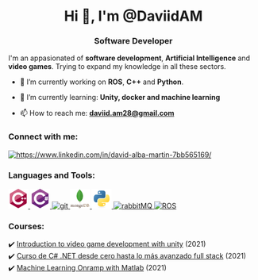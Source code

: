 <h1 align="center">Hi 👋, I'm @DaviidAM</h1>
<h3 align="center">Software Developer</h3>

I'm an appasionated of **software development**, **Artificial Intelligence** and **video games**. Trying to expand my knowledge in all these sectors.

- 🔭 I’m currently working on **ROS**, **C++** and **Python**.

- 🌱 I’m currently learning: **Unity, docker and machine learning**

- 📫 How to reach me: **daviid.am28@gmail.com**

<h3 align="left">Connect with me:</h3>
<p align="left">
<a href="https://www.linkedin.com/in/david-alba-martin-7bb565169/" target="blank"><img align="center" src="https://raw.githubusercontent.com/rahuldkjain/github-profile-readme-generator/master/src/images/icons/Social/linked-in-alt.svg" alt="https://www.linkedin.com/in/david-alba-martin-7bb565169/" height="30" width="40" /></a>
</p>

<h3 align="left">Languages and Tools:</h3>
<p align="left"> <a href="https://www.w3schools.com/cpp/" target="_blank" rel="noreferrer"> <img src="https://raw.githubusercontent.com/devicons/devicon/master/icons/cplusplus/cplusplus-original.svg" alt="cplusplus" width="40" height="40"/> </a> <a href="https://www.w3schools.com/cs/" target="_blank" rel="noreferrer"> <img src="https://raw.githubusercontent.com/devicons/devicon/master/icons/csharp/csharp-original.svg" alt="csharp" width="40" height="40"/> </a> <a href="https://git-scm.com/" target="_blank" rel="noreferrer"> <img src="https://www.vectorlogo.zone/logos/git-scm/git-scm-icon.svg" alt="git" width="40" height="40"/> </a> <a href="https://www.mongodb.com/" target="_blank" rel="noreferrer"> <img src="https://raw.githubusercontent.com/devicons/devicon/master/icons/mongodb/mongodb-original-wordmark.svg" alt="mongodb" width="40" height="40"/> </a> <a href="https://www.python.org" target="_blank" rel="noreferrer"> <img src="https://raw.githubusercontent.com/devicons/devicon/master/icons/python/python-original.svg" alt="python" width="40" height="40"/> </a> <a href="https://www.rabbitmq.com" target="_blank" rel="noreferrer"> <img src="https://www.vectorlogo.zone/logos/rabbitmq/rabbitmq-icon.svg" alt="rabbitMQ" width="40" height="40"/> </a> <a href="https://www.ros.org/" rel="noreferrer"> <img src="https://upload.wikimedia.org/wikipedia/commons/b/bb/Ros_logo.svg" alt="ROS" width="40" height="40"/> </a>
</p>

<h3 align="left">Courses:</h3>

✔️ <a href="https://www.edx.org/es/course/introduction-to-video-game-development-with-unity" target="_blank">Introduction to video game development with unity</a> (2021)  
✔️ <a href="https://www.udemy.com/course/curso-de-c-sharp-net-core-desde-cero/" target="_blank">Curso de C# .NET desde cero hasta lo más avanzado full stack</a> (2021)  
✔️ <a href="https://matlabacademy.mathworks.com/es/details/machine-learning-onramp/machinelearning" target="_blank">Machine Learning Onramp with Matlab</a> (2021)  
